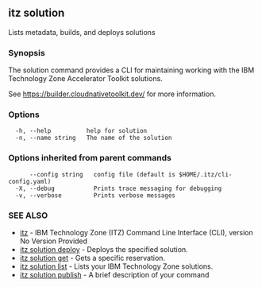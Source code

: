 ## itz solution

Lists metadata, builds, and deploys solutions

### Synopsis

The solution command provides a CLI for maintaining
working with the IBM Technology Zone Accelerator Toolkit solutions.

See https://builder.cloudnativetoolkit.dev/ for more information.

### Options

```
  -h, --help          help for solution
  -n, --name string   The name of the solution
```

### Options inherited from parent commands

```
      --config string   config file (default is $HOME/.itz/cli-config.yaml)
  -X, --debug           Prints trace messaging for debugging
  -v, --verbose         Prints verbose messages
```

### SEE ALSO

* [itz](itz.md)	 - IBM Technology Zone (ITZ) Command Line Interface (CLI), version No Version Provided
* [itz solution deploy](itz_solution_deploy.md)	 - Deploys the specified solution.
* [itz solution get](itz_solution_get.md)	 - Gets a specific reservation.
* [itz solution list](itz_solution_list.md)	 - Lists your IBM Technology Zone solutions.
* [itz solution publish](itz_solution_publish.md)	 - A brief description of your command

